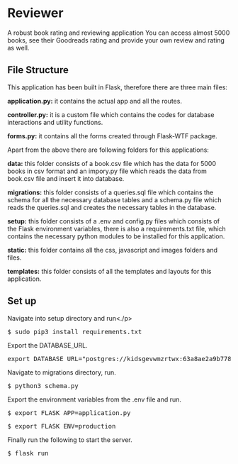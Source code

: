 <h1>Reviewer</h1>

<p>A robust book rating and reviewing application
You can access almost 5000 books, see their Goodreads rating and provide your own review and rating as well.</p>


<h2>File Structure</h2>
<p>This application has been built in Flask, therefore there are three main files:</p> 

<p><b>application.py:</b> it contains the actual app and all the routes.</p>
<p><b>controller.py:</b> it is a custom file which contains the codes for database interactions and utility functions.</p>
<p><b>forms.py:</b> it contains all the forms created through Flask-WTF package.</p>
<p>Apart from the above there are following folders for this applications:</p>
<p><b>data:</b> this folder consists of a book.csv file which has the data for 5000 books in csv format and an impory.py file which reads the data from book.csv file and insert it into database.</p>
<p><b>migrations:</b> this folder consists of a queries.sql file which contains the schema for all the necessary database tables and a schema.py file which reads the queries.sql and creates the necessary tables in the database.</p>
<p><b>setup:</b> this folder consists of a .env and config.py files which consists of the Flask environment variables, there is also a requirements.txt file, which contains the necessary python modules to be installed for this application.</p>
<p><b>static:</b> this folder contains all the css, javascript and images folders and files.</p>
<p><b>templates:</b> this folder consists of all the templates and layouts for this application.</p>


<h2>Set up</h2>

<p>Navigate into setup directory and run<./p>
<pre>$ sudo pip3 install requirements.txt</pre>
<p>Export the DATABASE_URL.</p>
<pre>export DATABASE_URL="postgres://kidsgevwmzrtwx:63a8ae2a9b7785cac7bbe07705db6efd1d8a1e517b2de8c8285cbbf8974a6bf5@ec2-52-202-22-140.compute-1.amazonaws.com:5432/d9g09asmej8sb2"
</pre>
<p>Navigate to migrations directory, run.</p>
<pre>$ python3 schema.py</pre>
<p>Export the environment variables from the .env file and run.</p>
<pre>$ export FLASK_APP=application.py</pre>
<pre>$ export FLASK_ENV=production</pre>
<p>Finally run the following to start the server.<p>
<pre>$ flask run</pre>
